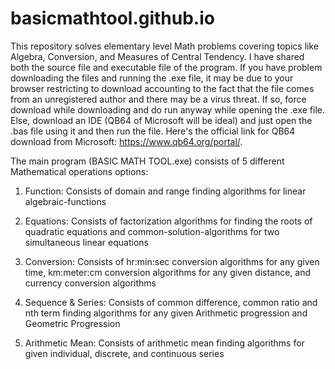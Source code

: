 # basicmathtool.github.io
This repository solves elementary level Math problems covering topics like Algebra, Conversion, and Measures of Central Tendency. I have shared both the source file and executable file of the program. If you have problem downloading the files and running the .exe file, it may be due to your browser restricting to download accounting to the fact that the file comes from an unregistered author and there may be a virus threat. If so, force download while downloading and do run anyway while opening the .exe file. Else, download an IDE (QB64 of Microsoft will be ideal) and just open the .bas file using it and then run the file. Here's the official link for QB64 download from Microsoft: https://www.qb64.org/portal/.

The main program (BASIC MATH TOOL.exe) consists of 5 different Mathematical operations options:

1.	Function: Consists of domain and range finding algorithms for linear algebraic-functions

2.	Equations: Consists of factorization algorithms for finding the roots of quadratic equations and common-solution-algorithms for two simultaneous linear equations

3.	Conversion: Consists of hr:min:sec conversion algorithms for any given time, km:meter:cm conversion algorithms for any given distance, and currency conversion algorithms

4.	 Sequence & Series: Consists of common difference, common ratio and nth term finding algorithms for any given Arithmetic progression and Geometric Progression

5.	Arithmetic Mean: Consists of arithmetic mean finding algorithms for given individual, discrete, and continuous series
